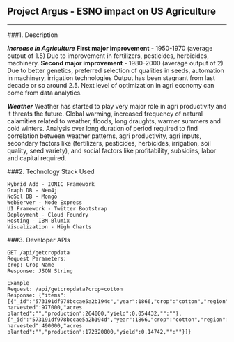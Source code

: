 ## Project Argus - ESNO impact on US Agriculture
---------------------------------

###1. Description

***Increase in Agriculture***
**First major improvement** - 1950-1970 (average output of 1.5) Due to improvement in fertilizers, pesticides, herbicides, machinery.
**Second major improvement** - 1980-2000 (average output of 2) Due to better genetics, preferred selection of qualities in seeds, automation in machinery, irrigation technologies
Output has been stagnant from last decade or so around 2.5. Next level of optimization in agri economy can come from data analytics.

***Weather***
Weather has started to play very major role in agri productivity and it threats the future. Global warming, increased frequency of natural calamities related to weather, floods, long draughts, warmer summers and cold winters.
Analysis over long duration of period required to find correlation between weather patterns, agri productivity, agri inputs, secondary factors like (fertilizers, pesticides, herbicides, irrigation, soil quality, seed variety), and social factors like profitability, subsidies, labor and capital required.

###2. Technology Stack Used

    Hybrid Add - IONIC Framework
    Graph DB - Neo4j
    NoSql DB - Mongo
    WebServer - Node Express
    UI Framework - Twitter Bootstrap
    Deployment - Cloud Foundry
    Hosting - IBM Blumix
    Visualization - High Charts
   
   
###3. Developer APIs

    GET /api/getcropdata
    Request Parameters: 
    crop: Crop Name
    Response: JSON String
     
    Example
    Request: /api/getcropdata?crop=cotton
    Response: {"items":[{"_id":"573191df978bccae5a2b194c","year":1866,"crop":"cotton","region":"albama","acres harvested":977000,"acres planted":"","production":264000,"yield":0.054432,"":""},{"_id":"573191df978bccae5a2b194d","year":1866,"crop":"cotton","region":"texas","acres harvested":490000,"acres planted":"","production":172320000,"yield":0.14742,"":""}]}
















